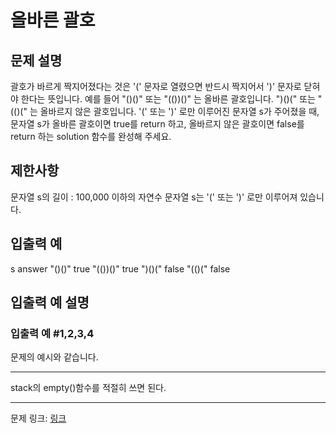 # 올바른 괄호
## 문제 설명

괄호가 바르게 짝지어졌다는 것은 '(' 문자로 열렸으면 반드시 짝지어서 ')' 문자로 닫혀야 한다는 뜻입니다. 예를 들어
"()()" 또는 "(())()" 는 올바른 괄호입니다.
")()(" 또는 "(()(" 는 올바르지 않은 괄호입니다.
'(' 또는 ')' 로만 이루어진 문자열 s가 주어졌을 때, 문자열 s가 올바른 괄호이면 true를 return 하고, 올바르지 않은 괄호이면 false를 return 하는 solution 함수를 완성해 주세요.
## 제한사항
문자열 s의 길이 : 100,000 이하의 자연수
문자열 s는 '(' 또는 ')' 로만 이루어져 있습니다.
## 입출력 예
s	answer
"()()"	true
"(())()"	true
")()("	false
"(()("	false
## 입출력 예 설명
### 입출력 예 #1,2,3,4
문제의 예시와 같습니다.

***

stack의 empty()함수를 적절히 쓰면 된다. 

***
문제 링크: [링크](https://school.programmers.co.kr/learn/courses/30/lessons/12909)